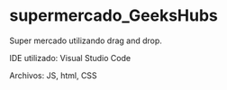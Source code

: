 # supermercado_GeeksHubs
Super mercado utilizando drag and drop.

IDE utilizado: Visual Studio Code

Archivos: JS, html, CSS
